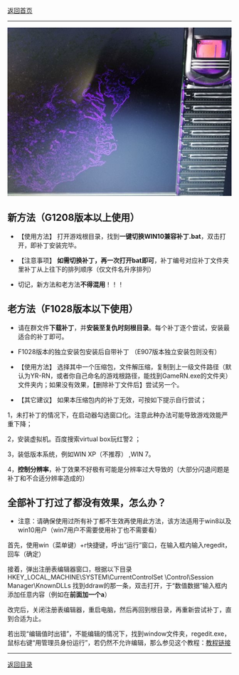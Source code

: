 [返回首页](./Home)

***
 ![](./jiaocheng11.jpg)

## 新方法（G1208版本以上使用） 
- 【使用方法】
打开游戏根目录，找到**一键切换WIN10兼容补丁.bat**，双击打开，即补丁安装完毕。
- 【注意事项】
**如需切换补丁，再一次打开bat即可**，补丁编号对应补丁文件夹里补丁从上往下的排列顺序（仅文件名升序排列）

- 切记，新方法和老方法**不得混用**！！！



## 老方法（F1028版本以下使用）
- 请在群文件**下载补丁**，并**安装至复仇时刻根目录**。每个补丁逐个尝试，安装最适合的补丁即可。


- F1028版本的独立安装包安装后自带补丁
（E907版本独立安装包则没有）


- 【使用方法】
选择其中一个压缩包，文件解压缩，复制到上一级文件路径（默认为YR-RN，或者你自己命名的游戏根路径，能找到GameRN.exe的文件夹）文件夹内；如果没有效果，【删除补丁文件后】尝试另一个。

- 【其它建议】
如果本压缩包内的补丁无效，可按如下提示自行尝试；

 1，未打补丁的情况下，在启动器勾选窗口化。注意此种办法可能导致游戏效能严重下降；

 2，安装虚拟机。百度搜索virtual box玩红警2 ；

 3，装低版本系统，例如WIN XP（不推荐） ,WIN 7。

 4，**控制分辨率**，补丁效果不好极有可能是分辨率过大导致的（大部分闪退问题是补丁和不合适分辨率造成的）


## 全部补丁打过了都没有效果，怎么办？

- 注意：请确保使用过所有补丁都不生效再使用此方法，该方法适用于win8以及win10用户（win7用户不需要使用补丁也不需要看）

首先，使用win（菜单键）+r快捷键，呼出“运行”窗口，在输入框内输入regedit，回车（确定）

接着，弹出注册表编辑器窗口，根据以下目录
HKEY_LOCAL_MACHINE\SYSTEM\CurrentControlSet
\Control\Session Manager\KnownDLLs
找到ddraw的那一条，双击打开，于“数值数据”输入框内添加任意内容（例如在**前面加一个a**）

改完后，关闭注册表编辑器，重启电脑，然后再回到根目录，再重新尝试补丁，直到合适为止。

若出现“编辑值时出错”，不能编辑的情况下，找到window文件夹，regedit.exe，鼠标右键“用管理员身份运行”，若仍然不允许编辑，那么参见这个教程：[教程链接](https://baijiahao.baidu.com/s?id=1604347607947449668&wfr=spider&for=pc&isFailFlag=1)













***
[返回目录](./常见问题指南)